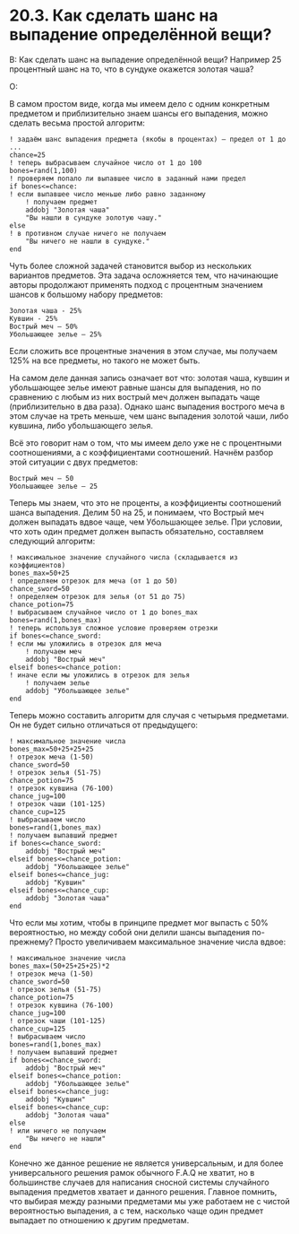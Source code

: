 # 20.3. Как сделать шанс на выпадение определённой вещи?
<!-- [:faq_20_03] -->
В: Как сделать шанс на выпадение определённой вещи? Например 25 процентный шанс на то, что в сундуке окажется золотая чаша?

О:

В самом простом виде, когда мы имеем дело с одним конкретным предметом и приблизительно знаем шансы его выпадения, можно сделать весьма простой алгоритм:
```qsp
! задаём шанс выпадения предмета (якобы в процентах) — предел от 1 до ...
chance=25
! теперь выбрасываем случайное число от 1 до 100
bones=rand(1,100)
! проверяем попало ли выпавшее число в заданный нами предел
if bones<=chance:
! если выпавшее число меньше либо равно заданному
	! получаем предмет
	addobj "Золотая чаша"
	"Вы нашли в сундуке золотую чашу."
else
! в противном случае ничего не получаем
	"Вы ничего не нашли в сундуке."
end
```
Чуть более сложной задачей становится выбор из нескольких вариантов предметов. Эта задача осложняется тем, что начинающие авторы продолжают применять подход с процентным значением шансов к большому набору предметов:
```
Золотая чаша - 25%
Кувшин - 25%
Вострый меч — 50%
Убольшающее зелье — 25%
```
Если сложить все процентные значения в этом случае, мы получаем 125% на все предметы, но такого не может быть.

На самом деле данная запись означает вот что: золотая чаша, кувшин и убольшающее зелье имеют равные шансы для выпадения, но по сравнению с любым из них вострый меч должен выпадать чаще (приблизительно в два раза). Однако шанс выпадения вострого меча в этом случае на треть меньше, чем шанс выпадения золотой чаши, либо кувшина, либо убольшающего зелья.

Всё это говорит нам о том, что мы имеем дело уже не с процентными соотношениями, а с коэффициентами соотношений. Начнём разбор этой ситуации с двух предметов:
```
Вострый меч — 50
Убольшающее зелье — 25
```
Теперь мы знаем, что это не проценты, а коэффициенты соотношений шанса выпадения. Делим 50 на 25, и понимаем, что Вострый меч должен выпадать вдвое чаще, чем Убольшающее зелье. При условии, что хоть один предмет должен выпасть обязательно, составляем следующий алгоритм:
```qsp
! максимальное значение случайного числа (складывается из коэффициентов)
bones_max=50+25
! определяем отрезок для меча (от 1 до 50)
chance_sword=50
! определяем отрезок для зелья (от 51 до 75)
chance_potion=75
! выбрасываем случайное число от 1 до bones_max
bones=rand(1,bones_max)
! теперь используя сложное условие проверяем отрезки
if bones<=chance_sword:
! если мы уложились в отрезок для меча
	! получаем меч
	addobj "Вострый меч"
elseif bones<=chance_potion:
! иначе если мы уложились в отрезок для зелья
	! получаем зелье
	addobj "Убольшающее зелье"
end
```
Теперь можно составить алгоритм для случая с четырьмя предметами. Он не будет сильно отличаться от предыдущего:
```qsp
! максимальное значение числа
bones_max=50+25+25+25
! отрезок меча (1-50)
chance_sword=50
! отрезок зелья (51-75)
chance_potion=75
! отрезок кувшина (76-100)
chance_jug=100
! отрезок чаши (101-125)
chance_cup=125
! выбрасываем число
bones=rand(1,bones_max)
! получаем выпавший предмет
if bones<=chance_sword:
	addobj "Вострый меч"
elseif bones<=chance_potion:
	addobj "Убольшающее зелье"
elseif bones<=chance_jug:
	addobj "Кувшин"
elseif bones<=chance_cup:
	addobj "Золотая чаша"
end
```
Что если мы хотим, чтобы в принципе предмет мог выпасть с 50% вероятностью, но между собой они делили шансы выпадения по-прежнему? Просто увеличиваем максимальное значение числа вдвое:
```qsp
! максимальное значение числа
bones_max=(50+25+25+25)*2
! отрезок меча (1-50)
chance_sword=50
! отрезок зелья (51-75)
chance_potion=75
! отрезок кувшина (76-100)
chance_jug=100
! отрезок чаши (101-125)
chance_cup=125
! выбрасываем число
bones=rand(1,bones_max)
! получаем выпавший предмет
if bones<=chance_sword:
	addobj "Вострый меч"
elseif bones<=chance_potion:
	addobj "Убольшающее зелье"
elseif bones<=chance_jug:
	addobj "Кувшин"
elseif bones<=chance_cup:
	addobj "Золотая чаша"
else
! или ничего не получаем
	"Вы ничего не нашли"
end
```
Конечно же данное решение не является универсальным, и для более универсального решения рамок обычного F.A.Q не хватит, но в большинстве случаев для написания сносной системы случайного выпадения предметов хватает и данного решения. Главное помнить, что выбирая между разными предметами мы уже работаем не с чистой вероятностью выпадения, а с тем, насколько чаще один предмет выпадает по отношению к другим предметам.
